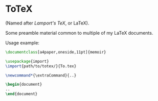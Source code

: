 # ToTeX

(Named after _Lamport's TeX_, or LaTeX).

Some preamble material common to multiple of my LaTeX documents.

Usage example:
```tex
\documentclass[a4paper,oneside,11pt]{memoir}

\usepackage{import}
\import{path/to/totex/}{To.tex}

\newcommand*{\extraCommand}{..}

\begin{document}
..
\end{document}
```
